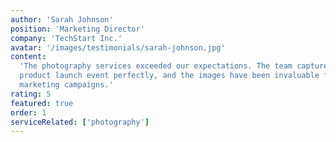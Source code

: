 ```yaml
---
author: 'Sarah Johnson'
position: 'Marketing Director'
company: 'TechStart Inc.'
avatar: '/images/testimonials/sarah-johnson.jpg'
content:
  'The photography services exceeded our expectations. The team captured our
  product launch event perfectly, and the images have been invaluable for our
  marketing campaigns.'
rating: 5
featured: true
order: 1
serviceRelated: ['photography']
---
```

